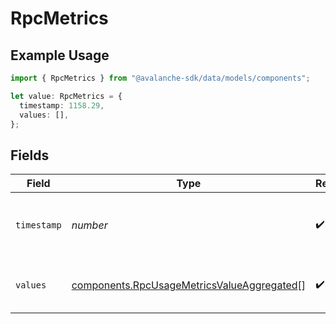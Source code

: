 # RpcMetrics

## Example Usage

```typescript
import { RpcMetrics } from "@avalanche-sdk/data/models/components";

let value: RpcMetrics = {
  timestamp: 1158.29,
  values: [],
};
```

## Fields

| Field                                                                                                    | Type                                                                                                     | Required                                                                                                 | Description                                                                                              |
| -------------------------------------------------------------------------------------------------------- | -------------------------------------------------------------------------------------------------------- | -------------------------------------------------------------------------------------------------------- | -------------------------------------------------------------------------------------------------------- |
| `timestamp`                                                                                              | *number*                                                                                                 | :heavy_check_mark:                                                                                       | The timestamp of the metrics value                                                                       |
| `values`                                                                                                 | [components.RpcUsageMetricsValueAggregated](../../models/components/rpcusagemetricsvalueaggregated.md)[] | :heavy_check_mark:                                                                                       | The metrics values for the timestamp                                                                     |